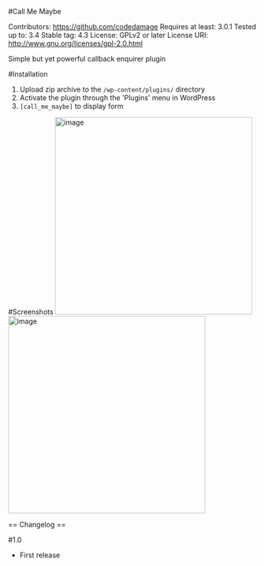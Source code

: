 #Call Me Maybe

Contributors: https://github.com/codedamage
Requires at least: 3.0.1
Tested up to: 3.4
Stable tag: 4.3
License: GPLv2 or later
License URI: http://www.gnu.org/licenses/gpl-2.0.html

Simple but yet powerful callback enquirer plugin

#Installation

1. Upload zip archive to the `/wp-content/plugins/` directory
2. Activate the plugin through the 'Plugins' menu in WordPress
3. `[call_me_maybe]` to display form

#Screenshots
<img alt="image" src="https://user-images.githubusercontent.com/35259313/187076783-7ae3a0a7-6aab-42de-8d95-7e36834aa2b5.png" width="400"/>
<img alt="image" src="https://user-images.githubusercontent.com/35259313/187076795-889636a6-4393-405c-b976-5d1f4aba7214.png" width="400"/>

== Changelog ==

#1.0
* First release
